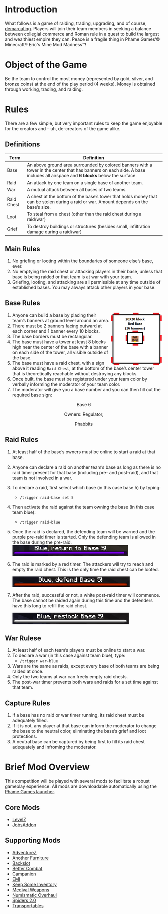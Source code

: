 # Introduction
What follows is a game of raiding, trading, upgrading, and of course, [demarcating](https://dictionary.cambridge.org/dictionary/english/demarcating). Players will join their team members in seeking a balance between collegial commerce and Roman rule in a quest to build the largest and wealthiest empire they can. Peace is a fragile thing in Phame Games’© Minecraft® Eric's Mine Mod Madness™!

# Object of the Game
Be the team to control the most money (represented by gold, silver, and bronze coins) at the end of the play period (4 weeks). Money is obtained through working, trading, and raiding.

# Rules
There are a few simple, but very important rules to keep the game enjoyable for the creators and – uh, de-creators of the game alike.
## Definitions
| Term | Definition |
| -- | -- |
| Base | An above ground area surrounded by colored banners with a tower in the center that has banners on each side. A base includes all airspace and **6 blocks** below the surface. |
| Raid | An attack by one team on a single base of another team. |
| War | A mutual attack between all bases of two teams. |
| Raid Chest | A chest at the bottom of the base’s tower that holds money that can be stolen during a raid or war. Amount depends on the base’s size. |
| Loot | To steal from a chest (other than the raid chest during a raid/war) |
| Grief | To destroy buildings or structures (besides small, infiltration damage during a raid/war) |

## Main Rules
1. No griefing or looting within the boundaries of someone else’s base, ever.
2. No emptying the raid chest or attacking players in their base, unless that base is being raided or that team is at war with your team.
3. Griefing, looting, and attacking are all permissible at any time outside of established bases. You may always attack other players in your base.
## Base Rules

<img style="float: right;" src="base.png">

1. Anyone can build a base by placing their team’s banners at ground level around an area.
2. There must be 2 banners facing outward at each corner and 1 banner every 10 blocks.
3. The base borders must be rectangular.
4. The base must have a tower at least 8 blocks high near the center of the base with a banner on each side of the tower, all visible outside of the base.
5. The base must have a raid chest, with a sign above it reading `Raid Chest`, at the bottom of the base’s center tower that is theoretically reachable without destroying any blocks.
7. Once built, the base must be registered under your team color by verbally informing the moderator of your team color.
8. The moderator will give you a base number and you can then fill out the required base sign:
<p style="text-align: center;">Base 6</p>
<p style="text-align: center;">Owners: Regulator,</p>
<p style="text-align: center;">Phabbits</p>

## Raid Rules
1. At least half of the base’s owners must be online to start a raid at that base.
2. Anyone can declare a raid on another team’s base as long as there is no raid timer present for that base (including pre- and post-raid), and that team is not involved in a war.
2. To declare a raid, first select which base (in this case base 5) by typing:
    - `/trigger raid-base set 5`
3. Then activate the raid against the team owning the base (in this case team blue):
    - `/trigger raid-blue`
4. Once the raid is declared, the defending team will be warned and the purple pre-raid timer is started. Only the defending team is allowed in the base during the pre-raid.
    ![Return to Base](return_to_base.png "Return to Base")
5. The raid is marked by a red timer. The attackers will try to reach and empty the raid chest. This is the only time the raid chest can be looted.

    ![Defend Base](defend_base.png "Defend Base")

6. After the raid, successful or not, a white post-raid timer will commence. The base cannot be raided again during this time and the defenders have this long to refill the raid chest.

    ![Restock Base](restock_base.png "Restock Base")

## War Rulese

1. At least half of each team’s players must be online to start a war.
2. To declare a war (in this case against team blue), type:
    - `/trigger war-blue`
3. Wars are the same as raids, except every base of both teams are being raided at once.
4. Only the two teams at war can freely empty raid chests.
5. The post-war timer prevents both wars and raids for a set time against that team.

## Capture Rules
1. If a base has no raid or war timer running, its raid chest must be adequately filled.
2. If it is not, any player at that base can inform the moderator to change the base to the neutral color, eliminating the base’s grief and loot protections.
3. A neutral base can be captured by being first to fill its raid chest adequately and infroming the moderator.


# Brief Mod Overview
This competition will be played with several mods to facilitate a robust gameplay experience. All mods are downloadable automatically using the [Phame Games launcher](https://phame.dev).

## Core Mods
- [LevelZ](/levelz.html)
- [JobsAddon](https://www.curseforge.com/minecraft/mc-mods/jobsaddon)

## Supporting Mods
- [AdventureZ](https://globoxwiki.com/mods/adventurez/)
- [Another Furniture](https://www.curseforge.com/minecraft/mc-mods/another-furniture)
- [Backslot](https://globoxwiki.com/mods/backslot/)
- [Better Combat](https://github.com/ZsoltMolnarrr/BetterCombat)
- [Campanion](https://www.curseforge.com/minecraft/mc-mods/campanion)
- [EMI](https://www.curseforge.com/minecraft/mc-mods/emi)
- [Keep Some Inventory](https://shaders-pre-product.modrinth.com/mod/keep-some-inventory)
- [Medival Weapons](https://globoxwiki.com/)
- [Numismatic Overhaul](https://docs.wispforest.io/numismatic-overhaul/home/)
- [Spiders 2.0](https://www.curseforge.com/minecraft/mc-mods/spiders-2-0)
- [Transportables](https://www.curseforge.com/minecraft/mc-mods/grims-transportables)

